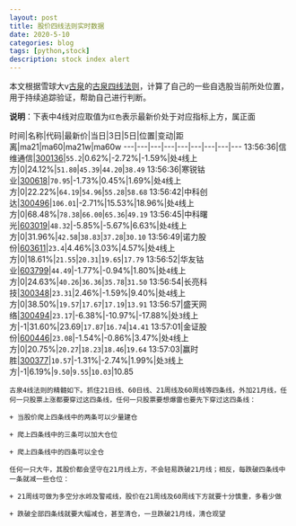 ```yaml
---
layout: post
title: 股价四线法则实时数据
date: 2020-5-10
categories: blog
tags: [python,stock]
description: stock index alert
---
```



本文根据雪球大v[古泉](https://xueqiu.com/u/7148646888)的[古泉四线法则](https://xueqiu.com/7148646888/130498192)，计算了自己的一些自选股当前所处位置，用于持续追踪验证，帮助自己进行判断。

**说明**：下表中4线对应取值为`红色`表示最新价处于对应指标上方，属正面

时间|名称|代码|最新价|当日|3日|5日|位置|变动|距离|ma21|ma60|ma21w|ma60w
---|---|---|---|---|---|---|---|---
13:56:36|信维通信|[300136](https://xueqiu.com/S/SZ300136)|`55.2`|0.62%|-2.72%|-1.59%|处`4`线上方|0|24.12%|`51.80`|`45.39`|`44.20`|`38.49`
13:56:36|寒锐钴业|[300618](https://xueqiu.com/S/SZ300618)|`70.95`|-1.73%|0.45%|1.69%|处`4`线上方|0|22.22%|`64.19`|`54.96`|`55.28`|`58.68`
13:56:42|中科创达|[300496](https://xueqiu.com/S/SZ300496)|`106.01`|-2.71%|15.53%|18.96%|处`4`线上方|0|68.48%|`78.38`|`66.00`|`65.36`|`49.19`
13:56:45|中科曙光|[603019](https://xueqiu.com/S/SH603019)|`48.32`|-5.85%|-5.67%|6.63%|处`4`线上方|0|31.96%|`42.58`|`38.83`|`37.28`|`30.10`
13:56:49|诺力股份|[603611](https://xueqiu.com/S/SH603611)|`23.4`|4.46%|3.03%|4.57%|处`4`线上方|0|18.61%|`21.55`|`20.31`|`19.65`|`17.79`
13:56:52|华友钴业|[603799](https://xueqiu.com/S/SH603799)|`44.49`|-1.77%|-0.94%|1.80%|处`4`线上方|0|24.63%|`40.26`|`36.36`|`35.78`|`31.50`
13:56:54|长亮科技|[300348](https://xueqiu.com/S/SZ300348)|`23.31`|2.46%|-1.59%|9.40%|处`4`线上方|0|38.50%|`19.57`|`17.67`|`17.19`|`13.91`
13:56:57|盛天网络|[300494](https://xueqiu.com/S/SZ300494)|`23.17`|-6.38%|-10.97%|-17.88%|处`3`线上方|-1|31.60%|23.69|`17.87`|`16.74`|`14.41`
13:57:01|金证股份|[600446](https://xueqiu.com/S/SH600446)|`23.08`|-1.54%|-0.86%|3.47%|处`4`线上方|0|20.75%|`20.27`|`18.23`|`18.46`|`19.64`
13:57:03|赢时胜|[300377](https://xueqiu.com/S/SZ300377)|`10.57`|-1.31%|-2.74%|1.99%|处`3`线上方|-1|6.19%|`9.50`|`9.55`|`10.03`|10.85

```
古泉4线法则的精髓如下。抓住21日线、60日线、21周线及60周线等四条线，外加21月线，任何一只股票上涨都要穿过这四条线，任何一只股票要想爆雷也要先下穿过这四条线：

+ 当股价爬上四条线中的两条可以少量建仓

+ 爬上四条线中的三条可以加大仓位

+ 爬上四条线中的四条可以全仓

任何一只大牛，其股价都会坚守在21月线上方，不会轻易跌破21月线；相反，每跌破四条线中一条就减一些仓位：

+ 21周线可做为多空分水岭及警戒线，股价在21周线及60周线下方就要十分慎重，多看少做

+ 跌破全部四条线就要大幅减仓，甚至清仓，一旦跌破21月线，清仓观望
```